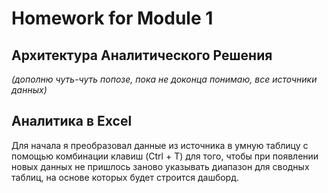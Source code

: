 # Homework for Module 1

## Архитектура Аналитического Решения

*(дополню чуть-чуть попозе, пока не доконца понимаю, все источники данных)*

## Аналитика в Excel

Для начала я преобразовал данные из источника в умную таблицу с помощью комбинации клавиш (Ctrl + T) для того, чтобы при появлении новых данных не пришлось заново указывать диапазон для сводных таблиц, на основе которых будет строится дашборд.

